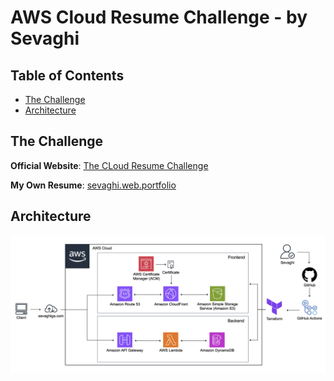 # AWS Cloud Resume Challenge - by Sevaghi

## Table of Contents

- [The Challenge](#the-challenge)
- [Architecture](#architecture)

## The Challenge

**Official Website**: [The CLoud Resume Challenge](https://cloudresumechallenge.dev)

**My Own Resume**: [sevaghi.web.portfolio](https://sevaghiga.com)

## Architecture

![sevaghi-crc-architecture](https://github.com/sevaghi/aws-diagrams/blob/69efb19d59d0e8f07337456b6340e214bebdb8b7/aws-crc-diagram.png)